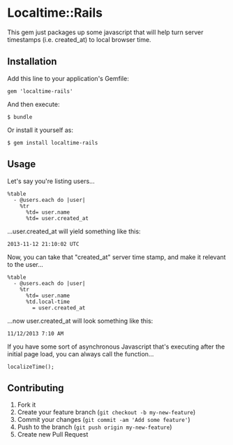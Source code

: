 # Localtime::Rails

This gem just packages up some javascript that will help turn server timestamps (i.e. created_at) to local browser time.

## Installation

Add this line to your application's Gemfile:

    gem 'localtime-rails'

And then execute:

    $ bundle

Or install it yourself as:

    $ gem install localtime-rails

## Usage

Let's say you're listing users...
    
    %table
      - @users.each do |user|
        %tr
          %td= user.name
          %td= user.created_at

...user.created_at will yield something like this:
    
    2013-11-12 21:10:02 UTC

Now, you can take that "created_at" server time stamp, and make it relevant to the user...
    
    %table
      - @users.each do |user|
        %tr
          %td= user.name
          %td.local-time
            = user.created_at


...now user.created_at will look something like this:

    11/12/2013 7:10 AM

If you have some sort of asynchronous Javascript that's executing after the initial page load, you can always call the function...

    localizeTime();

## Contributing

1. Fork it
2. Create your feature branch (`git checkout -b my-new-feature`)
3. Commit your changes (`git commit -am 'Add some feature'`)
4. Push to the branch (`git push origin my-new-feature`)
5. Create new Pull Request
